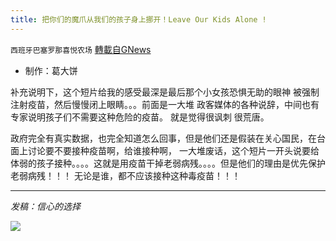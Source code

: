 ```yaml
---
title: 把你们的魔爪从我们的孩子身上挪开！Leave Our Kids Alone !
---
```

`西班牙巴塞罗那喜悦农场` [轉載自GNews](https://gnews.org/zh-hans/1553973/)

- 制作：葛大饼


补充说明下，这个短片给我的感受最深是最后那个小女孩恐惧无助的眼神 被强制注射疫苗，然后慢慢闭上眼睛。。。前面是一大堆 政客媒体的各种说辞，中间也有专家说明孩子们不需要这种危险的疫苗。 就是觉得很讽刺 很荒唐。

政府完全有真实数据，也完全知道怎么回事，但是他们还是假装在关心国民，在台面上讨论要不要接种疫苗啊，给谁接种啊， 一大堆废话，这个短片一开头说要给体弱的孩子接种。。。。这就是用疫苗干掉老弱病残。。。。但是他们的理由是优先保护老弱病残！！！ 无论是谁，都不应该接种这种毒疫苗！！！

* * *

*发稿：信心的选择*

![](https://assets.gnews.org/wp-content/uploads/2021/09/GNEWS_CH..jpeg)
